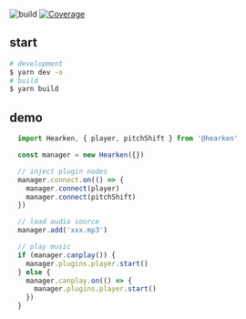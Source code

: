 ![build](https://github.com/imtaotao/hearken-next/workflows/build/badge.svg)
[![Coverage](https://img.shields.io/codecov/c/github/imtaotao/hearken-next/master.svg)](https://codecov.io/github/imtaotao/hearken-next?branch=master)

## start
```bash
# development
$ yarn dev -o
# build
$ yarn build
```

## demo
```js
  import Hearken, { player, pitchShift } from '@hearken'

  const manager = new Hearken({})

  // inject plugin nodes
  manager.connect.on(() => {
    manager.connect(player)
    manager.connect(pitchShift)
  })

  // load audio source
  manager.add('xxx.mp3')

  // play music
  if (manager.canplay()) {
    manager.plugins.player.start()
  } else {
    manager.canplay.on(() => {
      manager.plugins.player.start()
    })
  }
```
